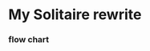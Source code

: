 # My Solitaire rewrite

### flow chart

<!-- <img src="./object_type_1.png" data-canonical-src="./object_type_1.png" width="400" height="400" /> -->

<!-- ![plot](./object_type_2.png) -->


